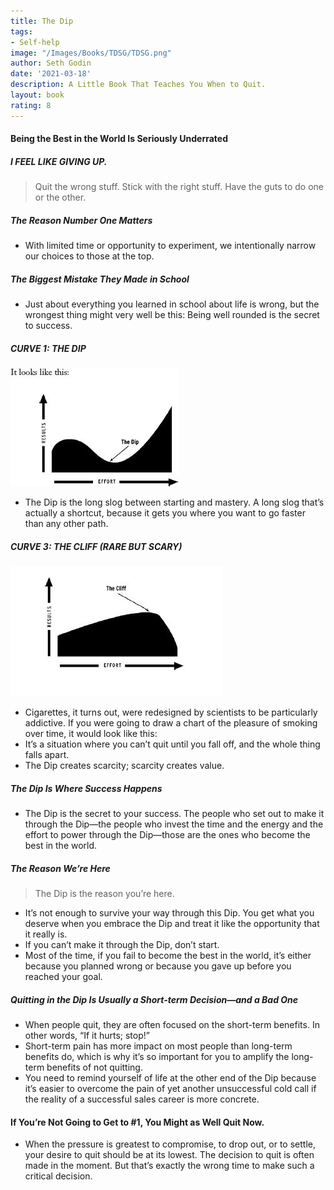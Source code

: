 ```yaml
---
title: The Dip
tags:
- Self-help
image: "/Images/Books/TDSG/TDSG.png"
author: Seth Godin
date: '2021-03-18'
description: A Little Book That Teaches You When to Quit.
layout: book
rating: 8
---
```


#### Being the Best in the World Is Seriously Underrated

##### I FEEL LIKE GIVING UP.

> Quit the wrong stuff.
Stick with the right stuff.
Have the guts to do one or the other.

##### The Reason Number One Matters

- With limited time or opportunity to experiment, we intentionally narrow our choices to those at the top.

##### The Biggest Mistake They Made in School

- Just about everything you learned in school about life is wrong, but the wrongest thing might very well be this: Being well rounded is the secret to success.

##### CURVE 1: THE DIP
![alt text](/Images/Books/TDSG/1.png "1")

- The Dip is the long slog between starting and mastery. A long slog that’s actually a shortcut, because it gets you where you want to go faster than any other path.

##### CURVE 3: THE CLIFF (RARE BUT SCARY)
![alt text](/Images/Books/TDSG/2.png "2")

- Cigarettes, it turns out, were redesigned by scientists to be particularly addictive. If you were going to draw a chart of the pleasure of smoking over time, it would look like this:
- It’s a situation where you can’t quit until you fall off, and the whole thing falls apart.
- The Dip creates scarcity; scarcity creates value.

##### The Dip Is Where Success Happens

- The Dip is the secret to your success. The people who set out to make it through the Dip—the people who invest the time and the energy and the effort to power through the Dip—those are the ones who become the best in the world.

##### The Reason We’re Here

> The Dip is the reason you’re here.

- It’s not enough to survive your way through this Dip. You get what you deserve when you embrace the Dip and treat it like the opportunity that it really is.
- If you can’t make it through the Dip, don’t start.
- Most of the time, if you fail to become the best in the world, it’s either because you planned wrong or because you gave up before you reached your goal.

##### Quitting in the Dip Is Usually a Short-term Decision—and a Bad One

- When people quit, they are often focused on the short-term benefits. In other words, “If it hurts; stop!”
- Short-term pain has more impact on most people than long-term benefits do, which is why it’s so important for you to amplify the long-term benefits of not quitting.
- You need to remind yourself of life at the other end of the Dip because it’s easier to overcome the pain of yet another unsuccessful cold call if the reality of a successful sales career is more concrete.

#### If You’re Not Going to Get to #1, You Might as Well Quit Now.

- When the pressure is greatest to compromise, to drop out, or to settle, your desire to quit should be at its lowest. The decision to quit is often made in the moment. But that’s exactly the wrong time to make such a critical decision.

